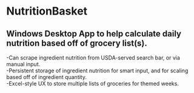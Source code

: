 # NutritionBasket
## Windows Desktop App to help calculate daily nutrition based off of grocery list(s).

-Can scrape ingredient nutrition from USDA-served search bar, or via manual input.  
-Persistent storage of ingredient nutrition for smart input, and for scaling based off of ingredient quantity.  
-Excel-style UX to store multiple lists of groceries for themed weeks.
